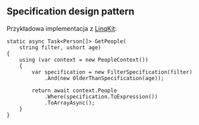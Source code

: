 ## Specification design pattern

Przykładowa implementacja z [LinqKit](https://github.com/scottksmith95/LINQKit):

    static async Task<Person[]> GetPeople(
        string filter, ushort age) 
    {
        using (var context = new PeopleContext())
        {
            var specification = new FilterSpecification(filter)
                .And(new OlderThanSpecification(age));

            return await context.People
                .Where(specification.ToExpression())
                .ToArrayAsync();
        }
    }

